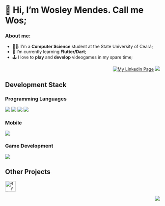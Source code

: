 # 👋 Hi, I’m Wosley Mendes. Call me Wos;

### About me:
- 👨‍🎓: I'm a **Computer Science** student at the State University of Ceará;
- 🌱 I’m currently learning **Flutter/Dart**;
- 🕹️ I love to **play** and **develop** videogames in my spare time;

<div align="right"><a href='https://www.linkedin.com/in/wosley-mendes-rocha-405159a2'> <img alt='My Linkedin Page' src="https://img.shields.io/badge/LinkedIn-0077B5?style=for-the-badge&logo=linkedin&logoColor=white" /></a>
<a href='mailto:wosleymr@gmail.com"'> <img src="https://img.shields.io/badge/Gmail-D14836?style=for-the-badge&logo=gmail&logoColor=white"/> </a>
<!-- <a href='https://www.instagram.com/wosmendes/'><img alt='My Instagram Page' src="https://img.shields.io/badge/Instagram-E4405F?style=for-the-badge&logo=instagram&logoColor=white"/></a>
<a href='https://twitter.com/wos_mendes'><img alt='My Twitter Page' src="https://img.shields.io/badge/Twitter-1DA1F2?style=for-the-badge&logo=twitter&logoColor=white"/></a> --> </div>

## Development Stack
### Programming Languages
<img src="https://img.shields.io/badge/Dart-0175C2?style=for-the-badge&logo=dart&logoColor=white"/> <img src="https://img.shields.io/badge/C-00599C?style=for-the-badge&logo=c&logoColor=white"/> <img src="https://img.shields.io/badge/C%23-239120?style=for-the-badge&logo=c-sharp&logoColor=white"/> <img src="https://img.shields.io/badge/Java-ED8B00?style=for-the-badge&logo=java&logoColor=white"/>

### Mobile
<img src="https://img.shields.io/badge/Flutter-02569B?style=for-the-badge&logo=flutter&logoColor=white"/>

### Game Development
<img src="https://img.shields.io/badge/Unity-100000?style=for-the-badge&logo=unity&logoColor=white"/>

## Other Projects
<a href='https://play.google.com/store/apps/details?id=com.Sonante.FTK&hl=pt_BR'> <code><img alt='My Game Find The Key' src="https://play-lh.googleusercontent.com/nsAa8P3lrgDfnjVNbA4jpmOCNLcTPx_KnDskptgwdc0155gzSROGe5lEGbEW0yXP-GU=s360" width="34"/></code></a>

<p align="right">
  <a href="#">
    <img src="https://visitor-badge.glitch.me/badge?page_id=wosmendes.README"/>
   </a>
</p>

<!---
WosMendes/WosMendes is a ✨ special ✨ repository because its `README.md` (this file) appears on your GitHub profile.
You can click the Preview link to take a look at your changes.
--->
